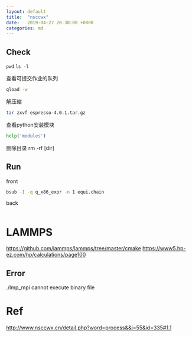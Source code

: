 ```yaml
---
layout: default
title:  "nsccwx"
date:   2019-04-27 20:30:00 +0800
categories: md
---
```


## Check
`pwd`
`ls -l`

查看可提交作业的队列
```bash
qload -w
```
解压缩
```bash
tar zxvf espresso-4.0.1.tar.gz
```

查看python安装模块
```python
help('modules')
```
删除目录
rm -rf [dir]

## Run
front
```bash
bsub -I -q q_x86_expr -n 1 equi.chain
```
back
```bash

```

# LAMMPS
https://github.com/lammps/lammps/tree/master/cmake
https://www5.hp-ez.com/hp/calculations/page100

## Error
./lmp_mpi
cannot execute binary file

# Ref
http://www.nsccwx.cn/detail.php?word=process&&i=55&id=335#1.1
